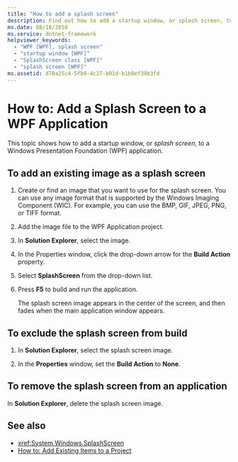 ```yaml
---
title: "How to add a splash screen"
description: Find out how to add a startup window, or splash screen, to a Windows Presentation Foundation (WPF) application.
ms.date: 08/18/2018
ms.service: dotnet-framework
helpviewer_keywords:
  - "WPF [WPF], splash screen"
  - "startup window [WPF]"
  - "SplashScreen class [WPF]"
  - "splash screen [WPF]"
ms.assetid: d70a25c4-5fb9-4c27-b01d-b1b8ef39b3fd
---
```

# How to: Add a Splash Screen to a WPF Application

This topic shows how to add a startup window, or *splash screen*, to a Windows Presentation Foundation (WPF) application.

## To add an existing image as a splash screen

1. Create or find an image that you want to use for the splash screen. You can use any image format that is supported by the Windows Imaging Component (WIC). For example, you can use the BMP, GIF, JPEG, PNG, or TIFF format.

2. Add the image file to the WPF Application project.

3. In **Solution Explorer**, select the image.

4. In the Properties window, click the drop-down arrow for the **Build Action** property.

5. Select **SplashScreen** from the drop-down list.

6. Press **F5** to build and run the application.

     The splash screen image appears in the center of the screen, and then fades when the main application window appears.

## To exclude the splash screen from build

1. In **Solution Explorer**, select the splash screen image.

2. In the **Properties** window, set the **Build Action** to **None**.

## To remove the splash screen from an application

In **Solution Explorer**, delete the splash screen image.

## See also

- <xref:System.Windows.SplashScreen>
- [How to: Add Existing Items to a Project](/previous-versions/visualstudio/visual-studio-2010/9f4t9t92(v=vs.100))

